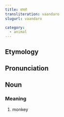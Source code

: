 ```yaml
---
title: वांदरो
transliteration: vaandaro
slugurl: vaandaro

category: 
  - animal
---
```


## Etymology

## Pronunciation

## Noun
### Meaning
1. monkey